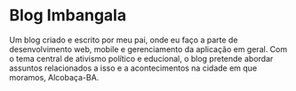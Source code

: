 # Blog Imbangala
 Um blog criado e escrito por meu pai, onde eu faço a parte de desenvolvimento web, mobile e gerenciamento da aplicação em geral. Com o tema central de ativismo político e educional, o blog pretende abordar assuntos relacionados a isso e a acontecimentos na cidade em que moramos, Alcobaça-BA.
